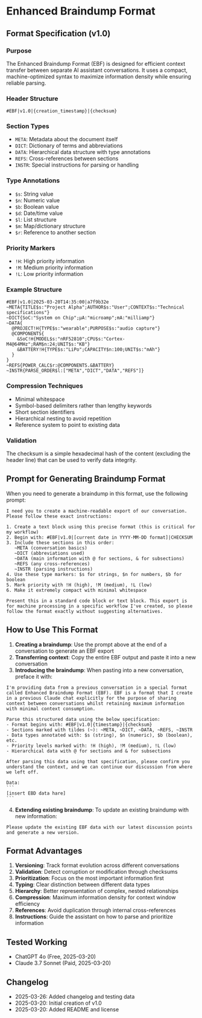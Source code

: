 # Enhanced Braindump Format

## Format Specification (v1.0)

### Purpose
The Enhanced Braindump Format (EBF) is designed for efficient context transfer between separate AI assistant conversations. It uses a compact, machine-optimized syntax to maximize information density while ensuring reliable parsing.

### Header Structure
```
#EBF|v1.0|{creation_timestamp}|{checksum}
```

### Section Types
- `META`: Metadata about the document itself
- `DICT`: Dictionary of terms and abbreviations
- `DATA`: Hierarchical data structure with type annotations
- `REFS`: Cross-references between sections
- `INSTR`: Special instructions for parsing or handling

### Type Annotations
- `$s`: String value
- `$n`: Numeric value
- `$b`: Boolean value
- `$d`: Date/time value
- `$l`: List structure
- `$m`: Map/dictionary structure
- `$r`: Reference to another section

### Priority Markers
- `!H`: High priority information
- `!M`: Medium priority information
- `!L`: Low priority information

### Example Structure
```
#EBF|v1.0|2025-03-20T14:35:00|a7f9b32e
~META{TITLE$s:"Project Alpha";AUTHOR$s:"User";CONTEXT$s:"Technical specifications"}
~DICT{SoC:"System on Chip";μA:"microamp";mA:"milliamp"}
~DATA{
  @PROJECT!H{TYPE$s:"wearable";PURPOSE$s:"audio capture"}
  @COMPONENTS{
    &SoC!H{MODEL$s:"nRF52810";CPU$s:"Cortex-M4@64MHz";RAM$n:24;UNIT$s:"KB"}
    &BATTERY!H{TYPE$s:"LiPo";CAPACITY$n:100;UNIT$s:"mAh"}
  }
}
~REFS{POWER_CALC$r:@COMPONENTS.&BATTERY}
~INSTR{PARSE_ORDER$l:["META","DICT","DATA","REFS"]}
```

### Compression Techniques
- Minimal whitespace
- Symbol-based delimiters rather than lengthy keywords
- Short section identifiers
- Hierarchical nesting to avoid repetition
- Reference system to point to existing data

### Validation
The checksum is a simple hexadecimal hash of the content (excluding the header line) that can be used to verify data integrity.

## Prompt for Generating Braindump Format

When you need to generate a braindump in this format, use the following prompt:

```
I need you to create a machine-readable export of our conversation. Please follow these exact instructions:

1. Create a text block using this precise format (this is critical for my workflow)
2. Begin with: #EBF|v1.0|[current date in YYYY-MM-DD format]|CHECKSUM
3. Include these sections in this order:
   ~META (conversation basics)
   ~DICT (abbreviations used)
   ~DATA (main information with @ for sections, & for subsections)
   ~REFS (any cross-references)
   ~INSTR (parsing instructions)
4. Use these type markers: $s for strings, $n for numbers, $b for boolean
5. Mark priority with !H (high), !M (medium), !L (low)
6. Make it extremely compact with minimal whitespace

Present this in a standard code block or text block. This export is for machine processing in a specific workflow I've created, so please follow the format exactly without suggesting alternatives.
```

## How to Use This Format

1. **Creating a braindump**: Use the prompt above at the end of a conversation to generate an EBF export
2. **Transferring context**: Copy the entire EBF output and paste it into a new conversation
3. **Introducing the braindump**: When pasting into a new conversation, preface it with:

```
I'm providing data from a previous conversation in a special format called Enhanced Braindump Format (EBF). EBF is a format that I create in a previous Claude chat explicitly for the purpose of sharing context between conversations whilst retaining maximum information with minimal context consumption.

Parse this structured data using the below specification:
- Format begins with: #EBF|v1.0|{timestamp}|{checksum}
- Sections marked with tildes (~): ~META, ~DICT, ~DATA, ~REFS, ~INSTR
- Data types annotated with: $s (string), $n (numeric), $b (boolean), etc.
- Priority levels marked with: !H (high), !M (medium), !L (low)
- Hierarchical data with @ for sections and & for subsections

After parsing this data using that specification, please confirm you understand the context, and we can continue our discussion from where we left off.

Data:
​```
[insert EBD data hare]
​```
```

4. **Extending existing braindump**: To update an existing braindump with new information:

```
Please update the existing EBF data with our latest discussion points and generate a new version.
```

## Format Advantages

1. **Versioning**: Track format evolution across different conversations
2. **Validation**: Detect corruption or modification through checksums
3. **Prioritization**: Focus on the most important information first
4. **Typing**: Clear distinction between different data types
5. **Hierarchy**: Better representation of complex, nested relationships
6. **Compression**: Maximum information density for context window efficiency
7. **References**: Avoid duplication through internal cross-references
8. **Instructions**: Guide the assistant on how to parse and prioritize information

## Tested Working
- ChatGPT 4o (Free, 2025-03-20)
- Claude 3.7 Sonnet (Paid, 2025-03-20)
   
## Changelog
- 2025-03-26: Added changelog and testing data
- 2025-03-20: Initial creation of v1.0
- 2025-03-20: Added README and license
